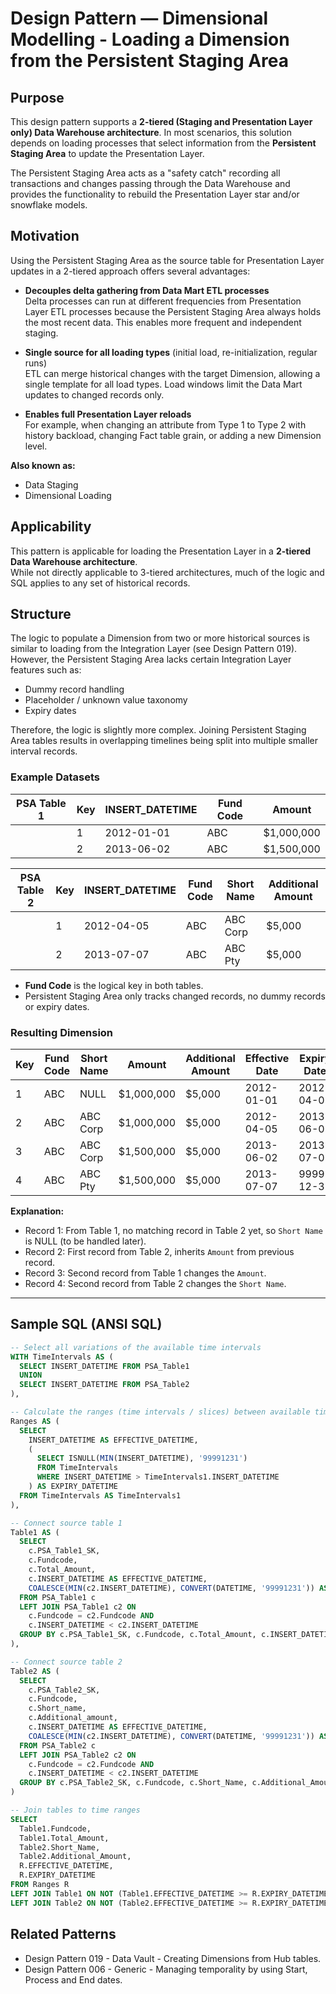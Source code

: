 # Design Pattern — Dimensional Modelling - Loading a Dimension from the Persistent Staging Area

## Purpose

This design pattern supports a **2-tiered (Staging and Presentation Layer only) Data Warehouse architecture**. In most scenarios, this solution depends on loading processes that select information from the **Persistent Staging Area** to update the Presentation Layer.

The Persistent Staging Area acts as a "safety catch" recording all transactions and changes passing through the Data Warehouse and provides the functionality to rebuild the Presentation Layer star and/or snowflake models.

## Motivation

Using the Persistent Staging Area as the source table for Presentation Layer updates in a 2-tiered approach offers several advantages:

* **Decouples delta gathering from Data Mart ETL processes**  
  Delta processes can run at different frequencies from Presentation Layer ETL processes because the Persistent Staging Area always holds the most recent data. This enables more frequent and independent staging.

* **Single source for all loading types** (initial load, re-initialization, regular runs)  
  ETL can merge historical changes with the target Dimension, allowing a single template for all load types. Load windows limit the Data Mart updates to changed records only.

* **Enables full Presentation Layer reloads**  
  For example, when changing an attribute from Type 1 to Type 2 with history backload, changing Fact table grain, or adding a new Dimension level.

**Also known as:**

* Data Staging  
* Dimensional Loading


## Applicability

This pattern is applicable for loading the Presentation Layer in a **2-tiered Data Warehouse architecture**.  
While not directly applicable to 3-tiered architectures, much of the logic and SQL applies to any set of historical records.


## Structure

The logic to populate a Dimension from two or more historical sources is similar to loading from the Integration Layer (see Design Pattern 019). However, the Persistent Staging Area lacks certain Integration Layer features such as:

* Dummy record handling  
* Placeholder / unknown value taxonomy  
* Expiry dates

Therefore, the logic is slightly more complex. Joining Persistent Staging Area tables results in overlapping timelines being split into multiple smaller interval records.

### Example Datasets

| PSA Table 1 | Key | INSERT_DATETIME | Fund Code | Amount     |
|--------------|-----|-----------------|-----------|------------|
|              | 1   | 2012-01-01      | ABC       | $1,000,000 |
|              | 2   | 2013-06-02      | ABC       | $1,500,000 |

| PSA Table 2 | Key | INSERT_DATETIME | Fund Code | Short Name | Additional Amount |
|--------------|-----|-----------------|-----------|------------|-------------------|
|              | 1   | 2012-04-05      | ABC       | ABC Corp   | $5,000            |
|              | 2   | 2013-07-07      | ABC       | ABC Pty    | $5,000            |

* **Fund Code** is the logical key in both tables.
* Persistent Staging Area only tracks changed records, no dummy records or expiry dates.

### Resulting Dimension

| Key | Fund Code | Short Name | Amount     | Additional Amount | Effective Date | Expiry Date   |
|-----|-----------|------------|------------|-------------------|----------------|---------------|
| 1   | ABC       | NULL       | $1,000,000 | $5,000            | 2012-01-01     | 2012-04-05    |
| 2   | ABC       | ABC Corp   | $1,000,000 | $5,000            | 2012-04-05     | 2013-06-02    |
| 3   | ABC       | ABC Corp   | $1,500,000 | $5,000            | 2013-06-02     | 2013-07-07    |
| 4   | ABC       | ABC Pty    | $1,500,000 | $5,000            | 2013-07-07     | 9999-12-31    |

**Explanation:**

- Record 1: From Table 1, no matching record in Table 2 yet, so `Short Name` is NULL (to be handled later).  
- Record 2: First record from Table 2, inherits `Amount` from previous record.  
- Record 3: Second record from Table 1 changes the `Amount`.  
- Record 4: Second record from Table 2 changes the `Short Name`.

---

## Sample SQL (ANSI SQL)

```sql
-- Select all variations of the available time intervals
WITH TimeIntervals AS (
  SELECT INSERT_DATETIME FROM PSA_Table1
  UNION
  SELECT INSERT_DATETIME FROM PSA_Table2
),

-- Calculate the ranges (time intervals / slices) between available time intervals
Ranges AS (
  SELECT
    INSERT_DATETIME AS EFFECTIVE_DATETIME,
    (
      SELECT ISNULL(MIN(INSERT_DATETIME), '99991231')
      FROM TimeIntervals
      WHERE INSERT_DATETIME > TimeIntervals1.INSERT_DATETIME
    ) AS EXPIRY_DATETIME
  FROM TimeIntervals AS TimeIntervals1
),

-- Connect source table 1
Table1 AS (
  SELECT
    c.PSA_Table1_SK,
    c.Fundcode,
    c.Total_Amount,
    c.INSERT_DATETIME AS EFFECTIVE_DATETIME,
    COALESCE(MIN(c2.INSERT_DATETIME), CONVERT(DATETIME, '99991231')) AS EXPIRY_DATETIME
  FROM PSA_Table1 c
  LEFT JOIN PSA_Table1 c2 ON
    c.Fundcode = c2.Fundcode AND
    c.INSERT_DATETIME < c2.INSERT_DATETIME
  GROUP BY c.PSA_Table1_SK, c.Fundcode, c.Total_Amount, c.INSERT_DATETIME
),

-- Connect source table 2
Table2 AS (
  SELECT
    c.PSA_Table2_SK,
    c.Fundcode,
    c.Short_name,
    c.Additional_amount,
    c.INSERT_DATETIME AS EFFECTIVE_DATETIME,
    COALESCE(MIN(c2.INSERT_DATETIME), CONVERT(DATETIME, '99991231')) AS EXPIRY_DATETIME
  FROM PSA_Table2 c
  LEFT JOIN PSA_Table2 c2 ON
    c.Fundcode = c2.Fundcode AND
    c.INSERT_DATETIME < c2.INSERT_DATETIME
  GROUP BY c.PSA_Table2_SK, c.Fundcode, c.Short_Name, c.Additional_Amount, c.INSERT_DATETIME
)

-- Join tables to time ranges
SELECT
  Table1.Fundcode,
  Table1.Total_Amount,
  Table2.Short_Name,
  Table2.Additional_Amount,
  R.EFFECTIVE_DATETIME,
  R.EXPIRY_DATETIME
FROM Ranges R
LEFT JOIN Table1 ON NOT (Table1.EFFECTIVE_DATETIME >= R.EXPIRY_DATETIME OR Table1.EXPIRY_DATETIME <= R.EFFECTIVE_DATETIME)
LEFT JOIN Table2 ON NOT (Table2.EFFECTIVE_DATETIME >= R.EXPIRY_DATETIME OR Table2.EXPIRY_DATETIME <= R.EFFECTIVE_DATETIME)
```

## Related Patterns

* Design Pattern 019 - Data Vault - Creating Dimensions from Hub tables.
* Design Pattern 006 - Generic - Managing temporality by using Start, Process and End dates.
